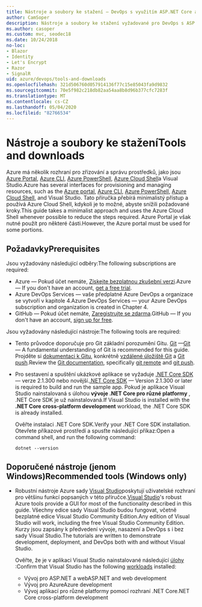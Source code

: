 ```yaml
---
title: Nástroje a soubory ke stažení – DevOps s využitím ASP.NET Core a Azure
author: CamSoper
description: Nástroje a soubory ke stažení vyžadované pro DevOps s ASP.NET Core a Azure
ms.author: casoper
ms.custom: mvc, seodec18
ms.date: 10/24/2018
no-loc:
- Blazor
- Identity
- Let's Encrypt
- Razor
- SignalR
uid: azure/devops/tools-and-downloads
ms.openlocfilehash: 321d506760d057914136f77c15e85043fa9d9832
ms.sourcegitcommit: 70e5f982c218db82aa54aa8b8d96b377cfc7283f
ms.translationtype: MT
ms.contentlocale: cs-CZ
ms.lasthandoff: 05/04/2020
ms.locfileid: "82766534"
---
```

# <a name="tools-and-downloads"></a><span data-ttu-id="43ce1-103">Nástroje a soubory ke stažení</span><span class="sxs-lookup"><span data-stu-id="43ce1-103">Tools and downloads</span></span>

<span data-ttu-id="43ce1-104">Azure má několik rozhraní pro zřizování a správu prostředků, jako jsou [Azure Portal](https://portal.azure.com), [Azure CLI](/cli/azure/), [Azure PowerShell](/powershell/azure/overview), [Azure Cloud Shell](https://shell.azure.com/bash)a Visual Studio.</span><span class="sxs-lookup"><span data-stu-id="43ce1-104">Azure has several interfaces for provisioning and managing resources, such as the [Azure portal](https://portal.azure.com), [Azure CLI](/cli/azure/), [Azure PowerShell](/powershell/azure/overview), [Azure Cloud Shell](https://shell.azure.com/bash), and Visual Studio.</span></span> <span data-ttu-id="43ce1-105">Tato příručka přebírá minimalistý přístup a používá Azure Cloud Shell, kdykoli je to možné, abyste snížili požadované kroky.</span><span class="sxs-lookup"><span data-stu-id="43ce1-105">This guide takes a minimalist approach and uses the Azure Cloud Shell whenever possible to reduce the steps required.</span></span> <span data-ttu-id="43ce1-106">Azure Portal je však nutné použít pro některé části.</span><span class="sxs-lookup"><span data-stu-id="43ce1-106">However, the Azure portal must be used for some portions.</span></span>

## <a name="prerequisites"></a><span data-ttu-id="43ce1-107">Požadavky</span><span class="sxs-lookup"><span data-stu-id="43ce1-107">Prerequisites</span></span>

<span data-ttu-id="43ce1-108">Jsou vyžadovány následující odběry:</span><span class="sxs-lookup"><span data-stu-id="43ce1-108">The following subscriptions are required:</span></span>

* <span data-ttu-id="43ce1-109">Azure &mdash; Pokud účet nemáte, [Získejte bezplatnou zkušební verzi](https://azure.microsoft.com/free/).</span><span class="sxs-lookup"><span data-stu-id="43ce1-109">Azure &mdash; If you don't have an account, [get a free trial](https://azure.microsoft.com/free/).</span></span>
* <span data-ttu-id="43ce1-110">Azure DevOps Services &mdash; vaše předplatné Azure DevOps a organizace se vytvoří v kapitole 4.</span><span class="sxs-lookup"><span data-stu-id="43ce1-110">Azure DevOps Services &mdash; your Azure DevOps subscription and organization is created in Chapter 4.</span></span>
* <span data-ttu-id="43ce1-111">GitHub &mdash; Pokud účet nemáte, [Zaregistrujte se zdarma](https://github.com/join).</span><span class="sxs-lookup"><span data-stu-id="43ce1-111">GitHub &mdash; If you don't have an account, [sign up for free](https://github.com/join).</span></span>

<span data-ttu-id="43ce1-112">Jsou vyžadovány následující nástroje:</span><span class="sxs-lookup"><span data-stu-id="43ce1-112">The following tools are required:</span></span>

* <span data-ttu-id="43ce1-113">Tento průvodce doporučuje pro Git základní porozumění Gitu. [Git](https://git-scm.com/downloads) &mdash;</span><span class="sxs-lookup"><span data-stu-id="43ce1-113">[Git](https://git-scm.com/downloads) &mdash; A fundamental understanding of Git is recommended for this guide.</span></span> <span data-ttu-id="43ce1-114">Projděte si [dokumentaci k Gitu](https://git-scm.com/doc), konkrétně [vzdálené úložiště Git](https://git-scm.com/docs/git-remote) a [Git push](https://git-scm.com/docs/git-push).</span><span class="sxs-lookup"><span data-stu-id="43ce1-114">Review the [Git documentation](https://git-scm.com/doc), specifically [git remote](https://git-scm.com/docs/git-remote) and [git push](https://git-scm.com/docs/git-push).</span></span>
* <span data-ttu-id="43ce1-115">Pro sestavení a spuštění ukázkové aplikace se vyžaduje [.NET Core SDK](https://dotnet.microsoft.com/download/) &mdash; verze 2.1.300 nebo novější.</span><span class="sxs-lookup"><span data-stu-id="43ce1-115">[.NET Core SDK](https://dotnet.microsoft.com/download/) &mdash; Version 2.1.300 or later is required to build and run the sample app.</span></span> <span data-ttu-id="43ce1-116">Pokud je aplikace Visual Studio nainstalovaná s úlohou **vývoje .NET Core pro různé platformy** , .NET Core SDK je už nainstalovaná.</span><span class="sxs-lookup"><span data-stu-id="43ce1-116">If Visual Studio is installed with the **.NET Core cross-platform development** workload, the .NET Core SDK is already installed.</span></span>

    <span data-ttu-id="43ce1-117">Ověřte instalaci .NET Core SDK.</span><span class="sxs-lookup"><span data-stu-id="43ce1-117">Verify your .NET Core SDK installation.</span></span> <span data-ttu-id="43ce1-118">Otevřete příkazové prostředí a spusťte následující příkaz:</span><span class="sxs-lookup"><span data-stu-id="43ce1-118">Open a command shell, and run the following command:</span></span>

    ```dotnetcli
    dotnet --version
    ```

## <a name="recommended-tools-windows-only"></a><span data-ttu-id="43ce1-119">Doporučené nástroje (jenom Windows)</span><span class="sxs-lookup"><span data-stu-id="43ce1-119">Recommended tools (Windows only)</span></span>

* <span data-ttu-id="43ce1-120">Robustní nástroje Azure sady [Visual Studio](https://visualstudio.microsoft.com)poskytují uživatelské rozhraní pro většinu funkcí popsaných v této příručce.</span><span class="sxs-lookup"><span data-stu-id="43ce1-120">[Visual Studio](https://visualstudio.microsoft.com)'s robust Azure tools provide a GUI for most of the functionality described in this guide.</span></span> <span data-ttu-id="43ce1-121">Všechny edice sady Visual Studio budou fungovat, včetně bezplatné edice Visual Studio Community Edition.</span><span class="sxs-lookup"><span data-stu-id="43ce1-121">Any edition of Visual Studio will work, including the free Visual Studio Community Edition.</span></span> <span data-ttu-id="43ce1-122">Kurzy jsou zapsány k předvedení vývoje, nasazení a DevOps s i bez sady Visual Studio.</span><span class="sxs-lookup"><span data-stu-id="43ce1-122">The tutorials are written to demonstrate development, deployment, and DevOps both with and without Visual Studio.</span></span>

  <span data-ttu-id="43ce1-123">Ověřte, že je v aplikaci Visual Studio nainstalované následující [úlohy](/visualstudio/install/modify-visual-studio) :</span><span class="sxs-lookup"><span data-stu-id="43ce1-123">Confirm that Visual Studio has the following [workloads](/visualstudio/install/modify-visual-studio) installed:</span></span>

  * <span data-ttu-id="43ce1-124">Vývoj pro ASP.NET a web</span><span class="sxs-lookup"><span data-stu-id="43ce1-124">ASP.NET and web development</span></span>
  * <span data-ttu-id="43ce1-125">Vývoj pro Azure</span><span class="sxs-lookup"><span data-stu-id="43ce1-125">Azure development</span></span>
  * <span data-ttu-id="43ce1-126">Vývoj aplikací pro různé platformy pomocí rozhraní .NET Core</span><span class="sxs-lookup"><span data-stu-id="43ce1-126">.NET Core cross-platform development</span></span>
